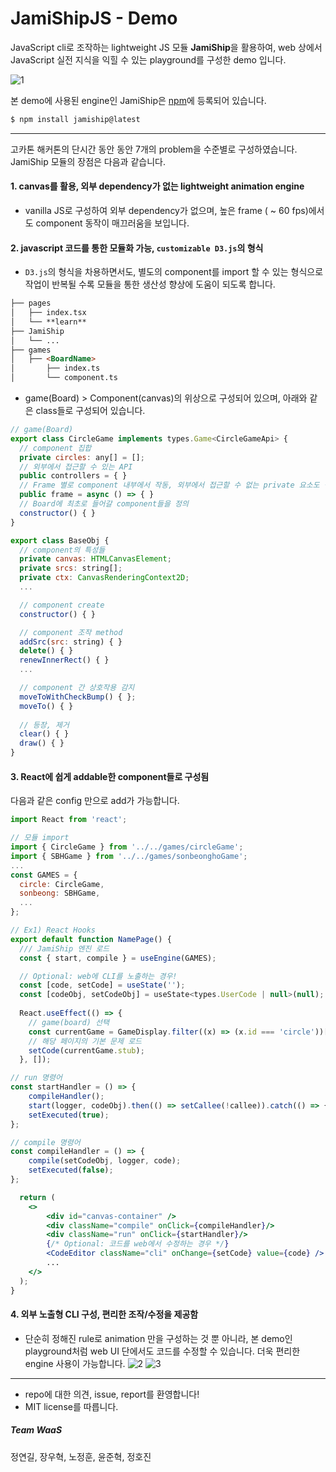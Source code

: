 # JamiShipJS - Demo

JavaScript cli로 조작하는 lightweight JS 모듈 **JamiShip**을 활용하여, 
web 상에서 JavaScript 실전 지식을 익힐 수 있는 playground를 구성한 demo 입니다.

![1](https://user-images.githubusercontent.com/15315949/71773177-cdf45680-2f9b-11ea-82cd-4b9d0304b1fd.png)

본 demo에 사용된 engine인 JamiShip은 [npm](https://www.npmjs.com/package/jamiship)에 등록되어 있습니다.
``` sh
$ npm install jamiship@latest
```
----

고카톤 해커톤의 단시간 동안 동안 7개의 problem을 수준별로 구성하였습니다. 
JamiShip 모듈의 장점은 다음과 같습니다.

#### 1. canvas를 활용, 외부 dependency가 없는 lightweight animation engine
* vanilla JS로 구성하여 외부 dependency가 없으며, 높은 frame ( ~ 60 fps)에서도 component 동작이 매끄러움을 보입니다.

#### 2. javascript 코드를 통한 모듈화 가능, `customizable D3.js`의 형식
* `D3.js`의 형식을 차용하면서도, 별도의 component를 import 할 수 있는 형식으로 작업이 반복될 수록 모듈을 통한 생산성 향상에 도움이 되도록 합니다.
``` md
├── pages
│   ├── index.tsx
│   └── **learn**
├── JamiShip
│   └── ...
├── games
│   ├── <BoardName>
│       ├── index.ts
│       └── component.ts
```
* game(Board) > Component(canvas)의 위상으로 구성되어 있으며, 아래와 같은 class들로 구성되어 있습니다.
``` js
// game(Board)
export class CircleGame implements types.Game<CircleGameApi> {
  // component 집합
  private circles: any[] = [];
  // 외부에서 접근할 수 있는 API
  public controllers = { }
  // Frame 별로 component 내부에서 작동, 외부에서 접근할 수 없는 private 요소도 접근
  public frame = async () => { }
  // Board에 최초로 들어갈 component들을 정의
  constructor() { }
}
```
``` js
export class BaseObj {
  // component의 특성들
  private canvas: HTMLCanvasElement;
  private srcs: string[];
  private ctx: CanvasRenderingContext2D;
  ...

  // component create
  constructor() { }

  // component 조작 method
  addSrc(src: string) { }
  delete() { }
  renewInnerRect() { }
  ...

  // component 간 상호작용 감지
  moveToWithCheckBump() { };
  moveTo() { }
  
  // 등장, 제거
  clear() { }
  draw() { }
}
```

#### 3. React에 쉽게 addable한 component들로 구성됨
다음과 같은 config 만으로 add가 가능합니다.
``` jsx
import React from 'react';

// 모듈 import
import { CircleGame } from '../../games/circleGame';
import { SBHGame } from '../../games/sonbeonghoGame';
...
const GAMES = {
  circle: CircleGame,
  sonbeong: SBHGame,
  ...
};

// Ex1) React Hooks
export default function NamePage() {
  /// JamiShip 엔진 로드
  const { start, compile } = useEngine(GAMES);

  // Optional: web에 CLI를 노출하는 경우!
  const [code, setCode] = useState('');
  const [codeObj, setCodeObj] = useState<types.UserCode | null>(null);
  
  React.useEffect(() => {
    // game(board) 선택
    const currentGame = GameDisplay.filter((x) => (x.id === 'circle'))[0];
    // 해당 페이지의 기본 문제 로드
    setCode(currentGame.stub);
  }, []);

// run 명령어
const startHandler = () => {
    compileHandler();
    start(logger, codeObj).then(() => setCallee(!callee)).catch(() => { });
    setExecuted(true);
};

// compile 명령어
const compileHandler = () => {
    compile(setCodeObj, logger, code);
    setExecuted(false);
};

  return (
    <>
        <div id="canvas-container" />
        <div className="compile" onClick={compileHandler}/>
        <div className="run" onClick={startHandler}/>        
        {/* Optional: 코드를 web에서 수정하는 경우 */}
        <CodeEditor className="cli" onChange={setCode} value={code} />
        ...
    </>
  );
}
```

#### 4. 외부 노출형 CLI 구성, 편리한 조작/수정을 제공함
* 단순히 정해진 rule로 animation 만을 구성하는 것 뿐 아니라, 본 demo인 playground처럼 web UI 단에서도 코드를 수정할 수 있습니다.
더욱 편리한 engine 사용이 가능합니다.
![2](https://user-images.githubusercontent.com/15315949/71773191-2deafd00-2f9c-11ea-8357-f585d3f1ae24.png)
![3](https://user-images.githubusercontent.com/15315949/71773192-2deafd00-2f9c-11ea-8c73-d90cf63a1030.png)

----

* repo에 대한 의견, issue, report를 환영합니다!
* MIT license를 따릅니다.

##### Team WaaS
정연길, 장우혁, 노정훈, 윤준혁, 정호진

